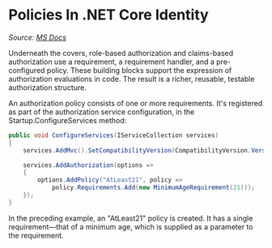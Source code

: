 # Policies In .NET Core Identity

_Source: [MS Docs](https://docs.microsoft.com/en-us/aspnet/core/security/authorization/policies?view=aspnetcore-2.1)_

Underneath the covers, role-based authorization and claims-based authorization use a requirement, a requirement handler, and a pre-configured policy. These building blocks support the expression of authorization evaluations in code. The result is a richer, reusable, testable authorization structure.

An authorization policy consists of one or more requirements. It's registered as part of the authorization service configuration, in the Startup.ConfigureServices method:

```cs
public void ConfigureServices(IServiceCollection services)
{
    services.AddMvc().SetCompatibilityVersion(CompatibilityVersion.Version_2_2);

    services.AddAuthorization(options =>
    {
        options.AddPolicy("AtLeast21", policy =>
            policy.Requirements.Add(new MinimumAgeRequirement(21)));
    });
}
```

In the preceding example, an "AtLeast21" policy is created. It has a single requirement—that of a minimum age, which is supplied as a parameter to the requirement.